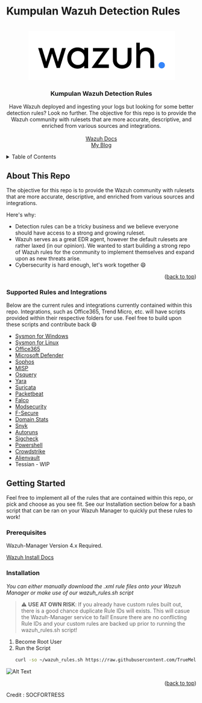 

# Kumpulan Wazuh Detection Rules

<!-- PROJECT LOGO -->
<br />
<div align="center">
  <a href="https://github.com/TrueMelody/Kumpulan-Rules-Wazuh">
    <img src="images/wazuh_logo.png" alt="Logo">
  </a>

  <h3 align="center">Kumpulan Wazuh Detection Rules</h3>

  <p align="center">
    Have Wazuh deployed and ingesting your logs but looking for some better detection rules? Look no further. The objective for this repo is to provide the Wazuh community with rulesets that are more accurate, descriptive, and enriched from various sources and integrations.
    <br />
    <br />
    <a href="https://documentation.wazuh.com/current/index.html">Wazuh Docs</a>
    <br>
    <a href="https://belvasgg.medium.com/">My Blog</a>
  </p>
</div>


<!-- TABLE OF CONTENTS -->
<details>
  <summary>Table of Contents</summary>
  <ol>
    <li>
      <a href="#about-this-repo">About This Repo</a>
      <ul>
        <li><a href="#supported-rules-and-integrations">Supported Rules and Integrations</a></li>
      </ul>
    </li>
    <li>
      <a href="#getting-started">Getting Started</a>
      <ul>
        <li><a href="#prerequisites">Prerequisites</a></li>
        <li><a href="#installation">Installation</a></li>
      </ul>
    </li>
    <li><a href="#contributing">Contributing</a></li>
    <li><a href="#contact">Contact</a></li>
    <li><a href="#acknowledgments">Acknowledgments</a></li>
  </ol>
</details>



<!-- ABOUT THE PROJECT -->
## About This Repo

The objective for this repo is to provide the Wazuh community with rulesets that are more accurate, descriptive, and enriched from various sources and integrations.

Here's why:
* Detection rules can be a tricky business and we believe everyone should have access to a strong and growing ruleset.
* Wazuh serves as a great EDR agent, however the default rulesets are rather laxed (in our opinion). We wanted to start building a strong repo of Wazuh rules for the community to implement themselves and expand upon as new threats arise.
* Cybersecurity is hard enough, let's work together :smile:


<p align="right">(<a href="#readme-top">back to top</a>)</p>


### Supported Rules and Integrations

Below are the current rules and integrations currently contained within this repo. Integrations, such as Office365, Trend Micro, etc. will have scripts provided within their respective folders for use. Feel free to build upon these scripts and contribute back :smile:

* [Sysmon for Windows](https://github.com/TrueMelody/Kumpulan-Rules-Wazuh/tree/main/Windows_Sysmon)
* [Sysmon for Linux](https://github.com/TrueMelody/Kumpulan-Rules-Wazuh/tree/main/Sysmon%20Linux)
* [Office365](https://github.com/TrueMelody/Kumpulan-Rules-Wazuh/main/Office%20365)
* [Microsoft Defender](https://github.com/TrueMelody/Kumpulan-Rules-Wazuh/tree/main/Office%20Defender)
* [Sophos](https://github.com/TrueMelody/Kumpulan-Rules-Wazuh/tree/main/Sophos)
* [MISP](https://github.com/TrueMelody/Kumpulan-Rules-Wazuh/tree/main/MISP)
* [Osquery](https://github.com/TrueMelody/Kumpulan-Rules-Wazuh/tree/main/Osquery)
* [Yara](https://github.com/TrueMelody/Kumpulan-Rules-Wazuh/tree/main/Yara)
* [Suricata](https://github.com/TrueMelody/Kumpulan-Rules-Wazuh/tree/main/Suricata)
* [Packetbeat](https://github.com/TrueMelody/Kumpulan-Rules-Wazuh/tree/main/Packetbeat)
* [Falco](https://github.com/TrueMelody/Kumpulan-Rules-Wazuh/tree/main/Falco)
* [Modsecurity](https://github.com/TrueMelody/Kumpulan-Rules-Wazuh/tree/main/Modsecurity)
* [F-Secure](https://github.com/TrueMelody/Kumpulan-Rules-Wazuh/tree/main/F-Secure)
* [Domain Stats](https://github.com/TrueMelody/Kumpulan-Rules-Wazuh/tree/main/Domain%20Stats)
* [Snyk](https://github.com/TrueMelody/Kumpulan-Rules-Wazuh/tree/main/Snyk)
* [Autoruns](https://github.com/TrueMelody/Kumpulan-Rules-Wazuh/tree/main/Windows%20Autoruns)
* [Sigcheck](https://github.com/TrueMelody/Kumpulan-Rules-Wazuh/tree/main/Windows%20Sysinternals%20Sigcheck)
* [Powershell](https://github.com/TrueMelody/Kumpulan-Rules-Wazuh/tree/main/Windows%20Powershell)
* [Crowdstrike](https://github.com/TrueMelody/Kumpulan-Rules-Wazuh/tree/main/Crowdstrike)
* [Alienvault](https://github.com/TrueMelody/Kumpulan-Rules-Wazuh/tree/main/Domain%20Stats)
* Tessian - WIP

<!-- GETTING STARTED -->
## Getting Started

Feel free to implement all of the rules that are contained within this repo, or pick and choose as you see fit. See our Installation section below for a bash script that can be ran on your Wazuh Manager to quickly put these rules to work!

### Prerequisites

Wazuh-Manager Version 4.x Required.

[Wazuh Install Docs](https://documentation.wazuh.com/current/index.html)

### Installation

_You can either manually download the .xml rule files onto your Wazuh Manager or make use of our wazuh_rules.sh script_

> :warning: **USE AT OWN RISK**: If you already have custom rules built out, there is a good chance duplicate Rule IDs will exists. This will casue the Wazuh-Manager service to fail! Ensure there are no conflicting Rule IDs and your custom rules are backed up prior to running the wazuh_rules.sh script!


1. Become Root User
2. Run the Script
   ```sh
   curl -so ~/wazuh_rules.sh https://raw.githubusercontent.com/TrueMelody/Kumpulan-Rules-Wazuh/main/wazuh_rules.sh && bash ~/wazuh_rules.sh
   ```

![Alt Text](https://github.com/socfortress/Wazuh-Rules/blob/main/images/run%20install.gif)

<p align="right">(<a href="#readme-top">back to top</a>)</p>

<p>Credit : SOCFORTRESS</p>

